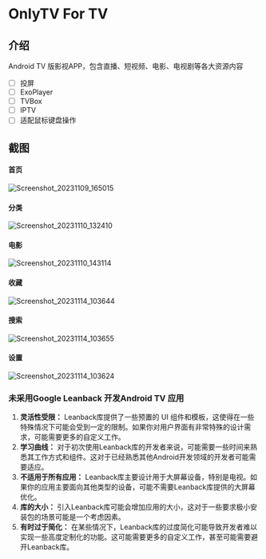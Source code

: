 # OnlyTV For TV


## 介绍

Android TV 版影视APP，包含直播、短视频、电影、电视剧等各大资源内容

- [ ] 投屏
- [ ] ExoPlayer
- [ ] TVBox
- [ ] IPTV
- [ ] 适配鼠标键盘操作

## 截图

#### 首页

![Screenshot_20231109_165015](https://github.com/ludoven/OnlyTV-For-TV/assets/34389786/890a666b-a015-4953-9948-9bbefeaac43d)

#### 分类

![Screenshot_20231110_132410](https://github.com/ludoven/OnlyTV-For-TV/assets/34389786/0580722c-cafe-4970-9e62-47a84fd16a50)

#### 电影

![Screenshot_20231110_143114](https://github.com/ludoven/OnlyTV-For-TV/assets/34389786/f4ef6857-0f2e-4d06-8924-38783666732a)

#### 收藏

![Screenshot_20231114_103644](https://github.com/ludoven/OnlyTV-For-TV/assets/34389786/adbffd76-7d24-4771-9c81-89e6c98ddf69)

#### 搜索

![Screenshot_20231114_103655](https://github.com/ludoven/OnlyTV-For-TV/assets/34389786/803ae98a-c035-47b4-b6a7-e077bc7e602b)

#### 设置

![Screenshot_20231114_103624](https://github.com/ludoven/OnlyTV-For-TV/assets/34389786/55105ffb-5bac-4583-abe4-b17b5dca173c)

### 未采用Google Leanback 开发Android TV 应用

1. **灵活性受限：** Leanback库提供了一些预置的 UI 组件和模板，这使得在一些特殊情况下可能会受到一定的限制。如果你对用户界面有非常特殊的设计需求，可能需要更多的自定义工作。
2. **学习曲线：** 对于初次使用Leanback库的开发者来说，可能需要一些时间来熟悉其工作方式和组件。这对于已经熟悉其他Android开发领域的开发者可能需要适应。
3. **不适用于所有应用：** Leanback库主要设计用于大屏幕设备，特别是电视。如果你的应用主要面向其他类型的设备，可能不需要Leanback库提供的大屏幕优化。
4. **库的大小：** 引入Leanback库可能会增加应用的大小，这对于一些要求极小安装包的场景可能是一个考虑因素。
5. **有时过于简化：** 在某些情况下，Leanback库的过度简化可能导致开发者难以实现一些高度定制化的功能。这可能需要更多的自定义工作，甚至可能需要避开Leanback库。

